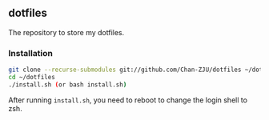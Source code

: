## dotfiles

The repository to store my dotfiles.

### Installation

```bash
git clone --recurse-submodules git://github.com/Chan-ZJU/dotfiles ~/dotfiles
cd ~/dotfiles
./install.sh (or bash install.sh)
```

After running `install.sh`, you need to reboot to change the login shell to zsh.
